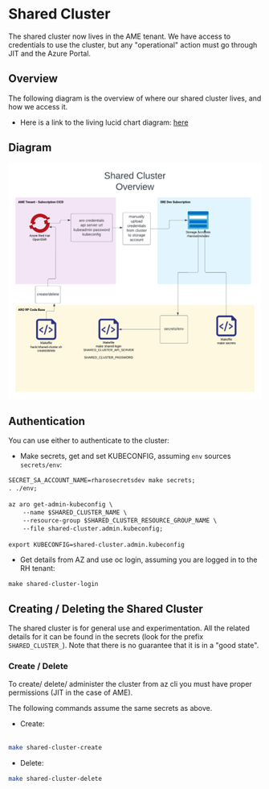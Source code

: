 # Shared Cluster

The shared cluster now lives in the AME tenant. We have access to credentials to use the cluster, but any "operational" action must go through JIT and the Azure Portal. 

## Overview

The following diagram is the overview of where our shared cluster lives, and how we access it.

* Here is a link to the living lucid chart diagram: [here](https://lucid.app/lucidchart/1e415fe2-af56-4409-abc6-3bdf96f1bffd/edit?beaconFlowId=AB8BF83B17AD4D23&invitationId=inv_a6e62e97-2bcf-4c3a-b7b0-5dada5ea075d&page=0_0#)

## Diagram

![alt text](img/sharedcluster.png "Shared Cluster Overview")



## Authentication

You can use either to authenticate to the cluster:

* Make secrets, get and set KUBECONFIG, assuming `env` sources `secrets/env`:
```
SECRET_SA_ACCOUNT_NAME=rharosecretsdev make secrets;
. ./env;

az aro get-admin-kubeconfig \
    --name $SHARED_CLUSTER_NAME \
    --resource-group $SHARED_CLUSTER_RESOURCE_GROUP_NAME \
    --file shared-cluster.admin.kubeconfig;

export KUBECONFIG=shared-cluster.admin.kubeconfig
```

* Get details from AZ and use oc login, assuming you are logged in to the RH tenant:
```
make shared-cluster-login
```


## Creating / Deleting the Shared Cluster

The shared cluster is for general use and experimentation. All the related details for it can be found in the secrets (look for the prefix `SHARED_CLUSTER_`).
Note that there is no guarantee that it is in a "good state".


### Create / Delete
To create/ delete/ administer the cluster from az cli you must have proper permissions (JIT in the case of AME).

The following commands assume the same secrets as above.

* Create:

```bash

make shared-cluster-create

```

* Delete:

```bash
make shared-cluster-delete
```
